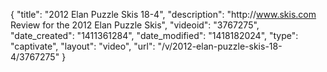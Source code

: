 {
    "title": "2012 Elan Puzzle Skis 18-4",
    "description": "http:\/\/www.skis.com Review for the 2012 Elan Puzzle Skis",
    "videoid": "3767275",
    "date_created": "1411361284",
    "date_modified": "1418182024",
    "type": "captivate",
    "layout": "video",
    "url": "\/v\/2012-elan-puzzle-skis-18-4\/3767275"
}